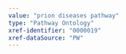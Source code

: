 ```yaml
---
value: "prion diseases pathway"
type: "Pathway Ontology"
xref-identifier: "0000019"
xref-dataSource: "PW"
---
```

